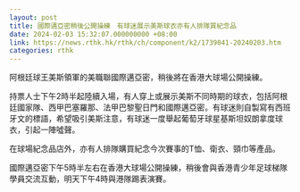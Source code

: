 ```yaml
---
layout: post
title: 國際邁亞密稍後公開操練　有球迷展示美斯球衣亦有人排隊買紀念品
date: 2024-02-03 15:32:07.000000000 +08:00
link: https://news.rthk.hk/rthk/ch/component/k2/1739041-20240203.htm
categories: rthk
---
```


阿根廷球王美斯領軍的美職聯國際邁亞密，稍後將在香港大球場公開操練。

持票人士下午2時半起陸續入場，有人穿上或展示美斯不同時期的球衣，包括阿根廷國家隊、西甲巴塞羅那、法甲巴黎聖日門和國際邁亞密。有球迷則自製寫有西班牙文的標語，希望吸引美斯注意，有球迷一度舉起葡萄牙球星基斯坦奴朗拿度球衣，引起一陣噓聲。

在球場紀念品店外，亦有人排隊購買紀念今次賽事的T恤、衛衣、頸巾等產品。

國際邁亞密下午5時半左右在香港大球場公開操練，稍後會與香港青少年足球梯隊學員交流互動，明天下午4時與港隊踢表演賽。
